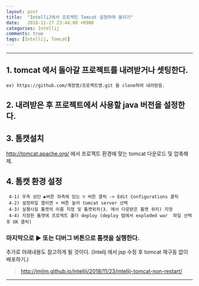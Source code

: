 ```yaml
---
layout: post
title:  "IntelliJ에서 프로젝트 Tomcat 설정하여 올리기"
date:   2018-11-27 23:44:00 +0900
categories: Intellij
comments: true
tags: [Intellij, Tomcat]
---
```


---

## 1. tomcat 에서 돌아갈 프로젝트를 내려받거나 셋팅한다.
  ```
  ex) https://github.com/계정명/프로젝트명.git 을 clone하여 내려받음.
 ```
## 2. 내려받은 후 프로젝트에서 사용할 java 버전을 설정한다.

## 3. 톰캣설치
  http://tomcat.apache.org/ 에서 프로젝트 환경에 맞는 tomcat 다운로드 및 압축해제.

## 4. 톰캣 환경 설정
```
 4-1) 우측 상단 ▶버튼 좌측에 있는 ▽ 버튼 클릭 -> Edit Configurations 클릭
 4-2) 설정파일 열리면 + 버튼 눌러 tomcat server 선택
 4-3) 실행시킬 톰캣의 이름 지정 및 톰캣위치(3. 에서 다운받은 톰캣 위치) 지정
 4-4) 지정한 톰캣에 프로젝트 폴더 deploy (deploy 탭에서 exploded war  파일 선택 후 OK 클릭)
```

### 마지막으로 ▶ 또는 디버그 버튼으로 톰캣을 실행한다.

추가로 아래내용도 참고하게 될 것이다. (Intellj 에서 jsp 수정 후 tomcat 재구동 없이 배포하기.)
> http://jmlim.github.io/intellij/2018/11/23/intellij-tomcat-non-restart/



[jekyll-docs]: https://jekyllrb.com/docs/home
[jekyll-gh]:   https://github.com/jekyll/jekyll
[jekyll-talk]: https://talk.jekyllrb.com/
---
